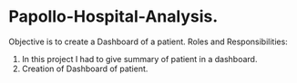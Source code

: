 # Papollo-Hospital-Analysis.
Objective is to create a Dashboard of a patient.
Roles and Responsibilities:
1.	In this project I had to give summary of patient in a dashboard.
2.	Creation of Dashboard of patient. 
